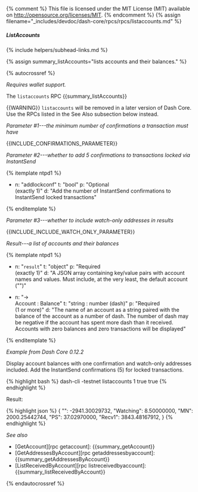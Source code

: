 {% comment %}
This file is licensed under the MIT License (MIT) available on
http://opensource.org/licenses/MIT.
{% endcomment %}
{% assign filename="_includes/devdoc/dash-core/rpcs/rpcs/listaccounts.md" %}

##### ListAccounts
{% include helpers/subhead-links.md %}

{% assign summary_listAccounts="lists accounts and their balances." %}

<!-- __ -->

{% autocrossref %}

*Requires wallet support.*

The `listaccounts` RPC {{summary_listAccounts}}

{{WARNING}} `listaccounts` will be removed in a later version of Dash
Core.  Use the RPCs listed in the See Also subsection below instead.

*Parameter #1---the minimum number of confirmations a transaction must have*

{{INCLUDE_CONFIRMATIONS_PARAMETER}}

*Parameter #2---whether to add 5 confirmations to transactions locked via InstantSend*

{% itemplate ntpd1 %}
- n: "addlockconf"
  t: "bool"
  p: "Optional<br>(exactly 1)"
  d: "Add the number of InstantSend confirmations to InstantSend locked transactions"

{% enditemplate %}

*Parameter #3---whether to include watch-only addresses in results*

{{INCLUDE_INCLUDE_WATCH_ONLY_PARAMETER}}

*Result---a list of accounts and their balances*

{% itemplate ntpd1 %}
- n: "`result`"
  t: "object"
  p: "Required<br>(exactly 1)"
  d: "A JSON array containing key/value pairs with account names and values.  Must include, at the very least, the default account (\"\")"

- n: "→<br>Account : Balance"
  t: "string : number (dash)"
  p: "Required<br>(1 or more)"
  d: "The name of an account as a string paired with the balance of the account as a number of dash.  The number of dash may be negative if the account has spent more dash than it received.  Accounts with zero balances and zero transactions will be displayed"

{% enditemplate %}

*Example from Dash Core 0.12.2*

Display account balances with one confirmation and watch-only addresses
included. Add the InstantSend confirmations (5) for locked transactions.

{% highlight bash %}
dash-cli -testnet listaccounts 1 true true
{% endhighlight %}

Result:

{% highlight json %}
{
  "": -2941.30029732,
  "Watching": 8.50000000,
  "MN": 2000.25442744,
  "PS": 37.02970000,
  "Recv1": 3843.48167912,
}
{% endhighlight %}

*See also*

* [GetAccount][rpc getaccount]: {{summary_getAccount}}
* [GetAddressesByAccount][rpc getaddressesbyaccount]: {{summary_getAddressesByAccount}}
* [ListReceivedByAccount][rpc listreceivedbyaccount]: {{summary_listReceivedByAccount}}


{% endautocrossref %}
